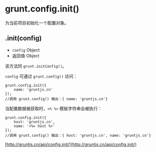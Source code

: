 # grunt.config.init()

为当前项目初始化一个配置对象。

## .init(config)

* `config` Object
* 返回值 Object

该方法同 `grunt.initConfig()`。

`config` 可通过 `grunt.config()` 访问：

    grunt.config.init({
        name: 'gruntjs.cn'
    });
    //调用 grunt.config() 输出：{ name: 'gruntjs.cn'}

当配置数据被获取时，`<% %>` 模板字符串会被执行：

    grunt.config.init({
        host: 'gruntjs.cn',
        name: '<%= host %>'
    });
    //调用 grunt.config() 输出：{ host: 'gruntjs.cn', name: 'gruntjs.cn'}

[http://gruntjs.cn/api/config.init/](http://gruntjs.cn/api/config.init/)
